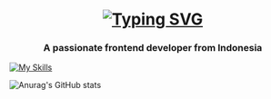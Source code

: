 <h1 align="center"><a href="https://git.io/typing-svg"><img src="https://readme-typing-svg.demolab.com?font=Fira+Code&weight=600&size=32&pause=1000&color=F7F2F2&width=435&lines=+Hi+%F0%9F%91%8B%2C+I'm+Xza+Abdul+Malik+Ibrahim" alt="Typing SVG" /></a></h1>

<h3 align="center">A passionate frontend developer from Indonesia</h3>

[![My Skills](https://skillicons.dev/icons?i=js,html,css,php)](https://skillicons.dev)

![Anurag's GitHub stats](https://github-readme-stats.vercel.app/api?username=xzaibrahmim&show_icons=true&bg_color=00000000)

